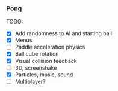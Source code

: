 ### Pong

TODO:
- [x] Add randomness to AI and starting ball
- [x] Menus
- [ ] Paddle acceleration physics
- [x] Ball cube rotation
- [x] Visual collision feedback
- [ ] 3D, screenshake
- [x] Particles, music, sound
- [ ] Multiplayer?